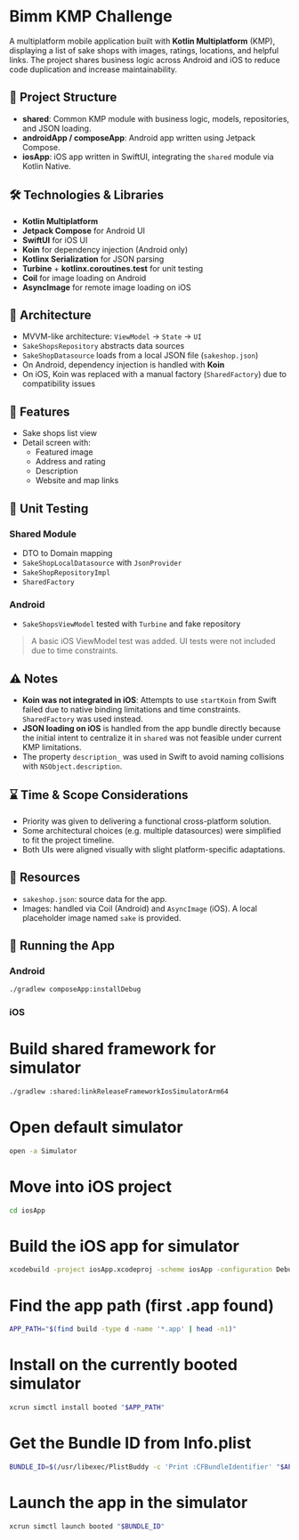 
# Bimm KMP Challenge

A multiplatform mobile application built with **Kotlin Multiplatform** (KMP), displaying a list of sake shops with images, ratings, locations, and helpful links. The project shares business logic across Android and iOS to reduce code duplication and increase maintainability.

## 🧱 Project Structure

- **shared**: Common KMP module with business logic, models, repositories, and JSON loading.
- **androidApp / composeApp**: Android app written using Jetpack Compose.
- **iosApp**: iOS app written in SwiftUI, integrating the `shared` module via Kotlin Native.

## 🛠️ Technologies & Libraries

- **Kotlin Multiplatform**
- **Jetpack Compose** for Android UI
- **SwiftUI** for iOS UI
- **Koin** for dependency injection (Android only)
- **Kotlinx Serialization** for JSON parsing
- **Turbine** + **kotlinx.coroutines.test** for unit testing
- **Coil** for image loading on Android
- **AsyncImage** for remote image loading on iOS

## 🔄 Architecture

- MVVM-like architecture: `ViewModel` → `State` → `UI`
- `SakeShopsRepository` abstracts data sources
- `SakeShopDatasource` loads from a local JSON file (`sakeshop.json`)
- On Android, dependency injection is handled with **Koin**
- On iOS, Koin was replaced with a manual factory (`SharedFactory`) due to compatibility issues

## 📱 Features

- Sake shops list view
- Detail screen with:
  - Featured image
  - Address and rating
  - Description
  - Website and map links

## 🧪 Unit Testing

### Shared Module

- DTO to Domain mapping
- `SakeShopLocalDatasource` with `JsonProvider`
- `SakeShopRepositoryImpl`
- `SharedFactory`

### Android

- `SakeShopsViewModel` tested with `Turbine` and fake repository

> A basic iOS ViewModel test was added. UI tests were not included due to time constraints.

## ⚠️ Notes

- **Koin was not integrated in iOS**: Attempts to use `startKoin` from Swift failed due to native binding limitations and time constraints. `SharedFactory` was used instead.
- **JSON loading on iOS** is handled from the app bundle directly because the initial intent to centralize it in `shared` was not feasible under current KMP limitations.
- The property `description_` was used in Swift to avoid naming collisions with `NSObject.description`.

## ⌛ Time & Scope Considerations

- Priority was given to delivering a functional cross-platform solution.
- Some architectural choices (e.g. multiple datasources) were simplified to fit the project timeline.
- Both UIs were aligned visually with slight platform-specific adaptations.

## 📂 Resources

- `sakeshop.json`: source data for the app.
- Images: handled via Coil (Android) and `AsyncImage` (iOS). A local placeholder image named `sake` is provided.

## 🚀 Running the App

### Android

```bash
./gradlew composeApp:installDebug
```

### iOS
# Build shared framework for simulator
```bash
./gradlew :shared:linkReleaseFrameworkIosSimulatorArm64
```
# Open default simulator
```bash
open -a Simulator
```

# Move into iOS project
```bash
cd iosApp
```

# Build the iOS app for simulator
```bash
xcodebuild -project iosApp.xcodeproj -scheme iosApp -configuration Debug -sdk iphonesimulator -derivedDataPath build build
```

# Find the app path (first .app found)
```bash
APP_PATH="$(find build -type d -name '*.app' | head -n1)"
```

# Install on the currently booted simulator
```bash
xcrun simctl install booted "$APP_PATH"
```

# Get the Bundle ID from Info.plist
```bash
BUNDLE_ID=$(/usr/libexec/PlistBuddy -c 'Print :CFBundleIdentifier' "$APP_PATH/Info.plist")
```

# Launch the app in the simulator
```bash
xcrun simctl launch booted "$BUNDLE_ID"
```
